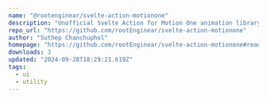 ```yaml
---
name: "@rootenginear/svelte-action-motionone"
description: "Unofficial Svelte Action for Motion One animation library"
repo_url: "https://github.com/rootEnginear/svelte-action-motionone"
author: "Suthep Chanchuphol"
homepage: "https://github.com/rootEnginear/svelte-action-motionone#readme"
downloads: 3
updated: "2024-09-28T18:29:21.619Z"
tags: 
  - ui
  - utility
---
```

